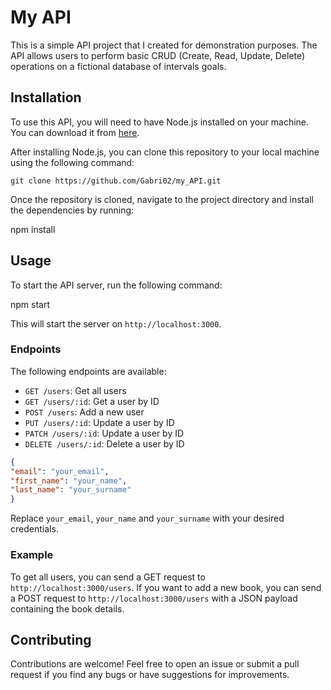 # My API

This is a simple API project that I created for demonstration purposes. The API allows users to perform basic CRUD (Create, Read, Update, Delete) operations on a fictional database of intervals goals.

## Installation

To use this API, you will need to have Node.js installed on your machine. You can download it from [here](https://nodejs.org/).

After installing Node.js, you can clone this repository to your local machine using the following command:

```
git clone https://github.com/Gabri02/my_API.git
```

Once the repository is cloned, navigate to the project directory and install the dependencies by running:

npm install


## Usage

To start the API server, run the following command:

npm start


This will start the server on `http://localhost:3000`.

### Endpoints

The following endpoints are available:

- `GET /users`: Get all users
- `GET /users/:id`: Get a user by ID
- `POST /users`: Add a new user
- `PUT /users/:id`: Update a user by ID
- `PATCH /users/:id`: Update a user by ID
- `DELETE /users/:id`: Delete a user by ID

``` json
{
"email": "your_email",
"first_name": "your_name",
"last_name": "your_surname"
}
```

Replace `your_email`, `your_name` and `your_surname` with your desired credentials.

### Example

To get all users, you can send a GET request to `http://localhost:3000/users`. If you want to add a new book, you can send a POST request to `http://localhost:3000/users` with a JSON payload containing the book details.

## Contributing

Contributions are welcome! Feel free to open an issue or submit a pull request if you find any bugs or have suggestions for improvements.


